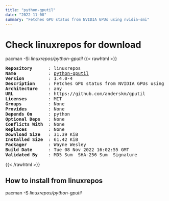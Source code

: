 ```yaml
---
title: "python-gputil"
date: "2022-11-08"
summary: "Fetches GPU status from NVIDIA GPUs using nvidia-smi"
---
```


# Check linuxrepos for download

pacman -Si *linuxrepos/python-gputil*
{{< rawhtml >}}
<pre class="highlight">
<b>Repository</b>      : linuxrepos
<b>Name</b>            : <a href="../../x86_64/python-gputil-1.4.0-4-any.pkg.tar.zst">python-gputil</a>
<b>Version</b>         : 1.4.0-4
<b>Description</b>     : Fetches GPU status from NVIDIA GPUs using nvidia-smi
<b>Architecture</b>    : any
<b>URL</b>             : https://github.com/anderskm/gputil
<b>Licenses</b>        : MIT
<b>Groups</b>          : None
<b>Provides</b>        : None
<b>Depends On</b>      : python
<b>Optional Deps</b>   : None
<b>Conflicts With</b>  : None
<b>Replaces</b>        : None
<b>Download Size</b>   : 31.39 KiB
<b>Installed Size</b>  : 61.42 KiB
<b>Packager</b>        : Wayne Wesley <wayne6324@gmail.com>
<b>Build Date</b>      : Tue 08 Nov 2022 16:02:55 GMT
<b>Validated By</b>    : MD5 Sum  SHA-256 Sum  Signature
</pre>
{{< /rawhtml >}}
## How to install from linuxrepos

pacman -S *linuxrepos/python-gputil*

